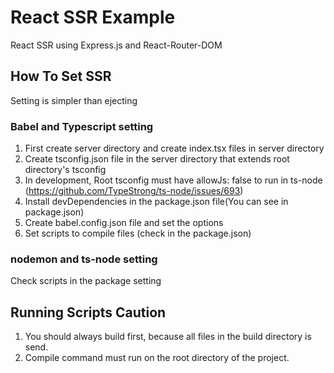# React SSR Example

React SSR using Express.js and React-Router-DOM

## How To Set SSR

Setting is simpler than ejecting

### Babel and Typescript setting

1. First create server directory and create index.tsx files in server directory
2. Create tsconfig.json file in the server directory that extends root directory's tsconfig
3. In development, Root tsconfig must have allowJs: false to run in ts-node (https://github.com/TypeStrong/ts-node/issues/693)
4. Install devDependencies in the package.json file(You can see in package.json)
5. Create babel.config.json file and set the options
6. Set scripts to compile files (check in the package.json)

### nodemon and ts-node setting

Check scripts in the package setting

## Running Scripts Caution

1. You should always build first, because all files in the build directory is send.
2. Compile command must run on the root directory of the project.
